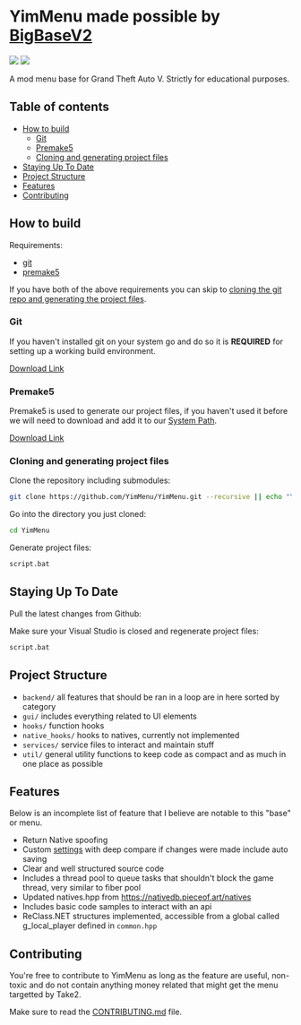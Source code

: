 # YimMenu made possible by [BigBaseV2](https://github.com/Pocakking/BigBaseV2)

![](https://img.shields.io/badge/dynamic/json?color=ffab00&label=Online%20Version&query=%24.game.online&url=https%3A%2F%2Fraw.githubusercontent.com%2FYimMenu%2FYimMenu%2Fmaster%2Fmetadata.json&style=flat-square&labelColor=000000) ![](https://img.shields.io/badge/dynamic/json?color=ffab00&label=Game%20Build&query=%24.game.build&url=https%3A%2F%2Fraw.githubusercontent.com%2FYimMenu%2FYimMenu%2Fmaster%2Fmetadata.json&style=flat-square&labelColor=000000)

A mod menu base for Grand Theft Auto V.
Strictly for educational purposes.

## Table of contents

 * [How to build](#how-to-build)
    * [Git](#git)
    * [Premake5](#premake5)
    * [Cloning and generating project files](#cloning-and-generating-project-files)
 * [Staying Up To Date](#staying-up-to-date)
 * [Project Structure](#project-structure)
 * [Features](#features)
 * [Contributing](#contributing)

## How to build

Requirements:

 * [git](#git)
 * [premake5](#premake5)

If you have both of the above requirements you can skip to [cloning the git repo and generating the project files](#cloning-and-generating-project-files).

### Git

If you haven't installed git on your system go and do so it is **REQUIRED** for setting up a working build environment.

[Download Link](https://git-scm.com/download/win)

### Premake5

Premake5 is used to generate our project files, if you haven't used it before we will need to download and add it to our [System Path](https://www.architectryan.com/2018/03/17/add-to-the-path-on-windows-10/).

[Download Link](https://premake.github.io/download/)

### Cloning and generating project files

Clone the repository including submodules:
```bash
git clone https://github.com/YimMenu/YimMenu.git --recursive || echo "You don't have git installed, install it from https://git-scm.com/download/win"
```

Go into the directory you just cloned:
```bash
cd YimMenu
```

Generate project files:
```bash
script.bat
```

## Staying Up To Date

Pull the latest changes from Github:

Make sure your Visual Studio is closed and regenerate project files:
```bash
script.bat
```

## Project Structure

- `backend/` all features that should be ran in a loop are in here sorted by category
- `gui/` includes everything related to UI elements
- `hooks/` function hooks
- `native_hooks/` hooks to natives, currently not implemented
- `services/` service files to interact and maintain stuff
- `util/` general utility functions to keep code as compact and as much in one place as possible

## Features

Below is an incomplete list of feature that I believe are notable to this "base" or menu.

 - Return Native spoofing
 - Custom [settings](BigBaseV2/src/core/globals.hpp) with deep compare if changes were made include auto saving
 - Clear and well structured source code
 - Includes a thread pool to queue tasks that shouldn't block the game thread, very similar to fiber pool
 - Updated natives.hpp from https://nativedb.pieceof.art/natives
 - Includes basic code samples to interact with an api
 - ReClass.NET structures implemented, accessible from a global called g_local_player defined in `common.hpp`

## Contributing

You're free to contribute to YimMenu as long as the feature are useful, non-toxic and do not contain anything money related that might get the menu targetted by Take2.

Make sure to read the [CONTRIBUTING.md](CONTRIBUTING.md) file.
